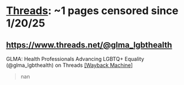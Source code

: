 



# [Threads](threads.net): ~1 pages censored since 1/20/25

## https://www.threads.net/@glma_lgbthealth


GLMA: Health Professionals Advancing LGBTQ+ Equality (@glma_lgbthealth) on Threads [[Wayback Machine]](https://web.archive.org/web/20240000000000*/https://www.threads.net/@glma_lgbthealth)

> nan